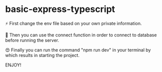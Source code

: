 # basic-express-typescript

⚡ First change the env file based on your own private information.

💪 Then you can use the connect function in order to connect to database before running the server.

😍 Finally you can run the command "npm run dev" in your terminal by which results in starting the project.

ENJOY!
